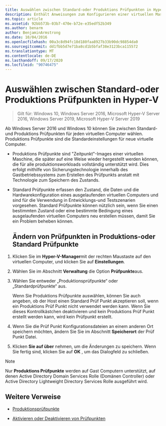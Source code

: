 ```yaml
---
title: Auswählen zwischen Standard-oder Produktions Prüfpunkten in Hyper-V
description: Enthält Anweisungen zum Konfigurieren einer virtuellen Maschine für die Verwendung von Standard-oder Produktions Prüfpunkten.
ms.topic: article
ms.assetid: 92bb573b-03b7-470e-b72e-e35edf52b349
ms.author: benarm
author: BenjaminArmstrong
ms.date: 10/04/2016
ms.openlocfilehash: 00a3c8d94fc18d180faa8927b33b90dc98854da0
ms.sourcegitcommit: dd1fbb5d7e71ba8cd1b5bfaf38e3123bca115572
ms.translationtype: MT
ms.contentlocale: de-DE
ms.lasthandoff: 09/17/2020
ms.locfileid: "90746475"
---
```

# <a name="choose-between-standard-or-production-checkpoints-in-hyper-v"></a>Auswählen zwischen Standard-oder Produktions Prüfpunkten in Hyper-V

>Gilt für: Windows 10, Windows Server 2016, Microsoft Hyper-V Server 2016, Windows Server 2019, Microsoft Hyper-V Server 2019


Ab Windows Server 2016 und Windows 10 können Sie zwischen Standard-und Produktions Prüfpunkten für jeden virtuellen Computer wählen. Produktions Prüfpunkte sind die Standardeinstellungen für neue virtuelle Computer.

- Produktions Prüfpunkte sind "Zeitpunkt"-Images einer virtuellen Maschine, die später auf eine Weise wieder hergestellt werden können, die für alle produktionsworkloads vollständig unterstützt wird. Dies erfolgt mithilfe von Sicherungstechnologie innerhalb des Gastbetriebssystems zum Erstellen des Prüfpunkts anstatt mit Technologie zum Speichern des Zustands.

- Standard Prüfpunkte erfassen den Zustand, die Daten und die Hardwarekonfiguration eines ausgelaufenden virtuellen Computers und sind für die Verwendung in Entwicklungs-und Testszenarien vorgesehen. Standard Prüfpunkte können nützlich sein, wenn Sie einen bestimmten Zustand oder eine bestimmte Bedingung eines ausgelaufenden virtuellen Computers neu erstellen müssen, damit Sie ein Problem beheben können.

  ## <a name="change-checkpoints-to-production-or-standard-checkpoints"></a>Ändern von Prüfpunkten in Produktions-oder Standard Prüfpunkte

1.  Klicken Sie im **Hyper-V-Manager**mit der rechten Maustaste auf den virtuellen Computer, und klicken Sie auf **Einstellungen**.

2.  Wählen Sie im Abschnitt **Verwaltung** die Option **Prüfpunkte**aus.

3.  Wählen Sie entweder „Produktionsprüfpunkte“ oder „Standardprüfpunkte“ aus.

    Wenn Sie Produktions Prüfpunkte auswählen, können Sie auch angeben, ob der Host einen Standard Prüf Punkt akzeptieren soll, wenn ein Produktions Prüf Punkt nicht verwendet werden kann. Wenn Sie dieses Kontrollkästchen deaktivieren und kein Produktions Prüf Punkt erstellt werden kann, wird kein Prüfpunkt erstellt.

4.  Wenn Sie die Prüf Punkt Konfigurationsdateien an einem anderen Ort speichern möchten, ändern Sie Sie im Abschnitt **Speicherort** der Prüf Punkt Datei.

5.  Klicken **Sie auf über** nehmen, um die Änderungen zu speichern. Wenn Sie fertig sind, klicken Sie auf **OK** , um das Dialogfeld zu schließen.

> [!NOTE]
> Nur **Produktions Prüfpunkte** werden auf Gast Computern unterstützt, auf denen Active Directory Domain Services Rolle (Domänen Controller) oder Active Directory Lightweight Directory Services Rolle ausgeführt wird.

## <a name="additional-references"></a>Weitere Verweise

-   [Produktionsprüfpunkte](../What-s-new-in-Hyper-V-on-Windows.md#production-checkpoints-new)

-   [Aktivieren oder Deaktivieren von Prüfpunkten](Enable-or-disable-checkpoints-in-Hyper-V.md)



